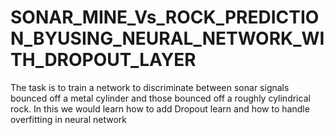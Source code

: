 # SONAR_MINE_Vs_ROCK_PREDICTION_BYUSING_NEURAL_NETWORK_WITH_DROPOUT_LAYER
The task is to train a network to discriminate between sonar signals bounced off a metal cylinder and those bounced off a roughly cylindrical rock. In this we would learn how to add Dropout learn and how to handle overfitting in neural network 
